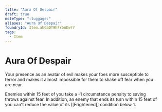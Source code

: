 ```yaml
---
title: "Aura Of Despair"
draft: true
noteType: ":luggage:"
aliases: "Aura Of Despair"
foundryId: Item.ahGaDY9h7Y5nDw77
tags:
  - Item
---
```


# Aura Of Despair

Your presence as an avatar of evil makes your foes more susceptible to terror and makes it almost impossible for them to shake off fear when you are near.

Enemies within 15 feet of you take a -1 circumstance penalty to saving throws against fear. In addition, an enemy that ends its turn within 15 feet of you can't reduce the value of its [[Frightened]] condition below 1.


